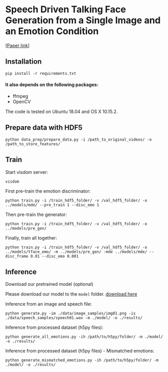 # Speech Driven Talking Face Generation from a Single Image and an Emotion Condition

[[Paper link](https://arxiv.org/pdf/2008.03592.pdf)]

## Installation

```
pip install -r requirements.txt
```

#### It also depends on the following packages:
* ffmpeg
* OpenCV

The code is tested on Ubuntu 18.04 and OS X 10.15.2.

## Prepare data with HDF5
```
python data_prep/prepare_data.py -i /path_to_original_videos/ -o /path_to_store_features/
```

## Train

Start visdom server:

```
visdom
```

First pre-train the emotion discriminator:

```
python train.py -i /train_hdf5_folder/ -v /val_hdf5_folder/ -o ../models/mde/ --pre_train 1 --disc_emo 1
```

Then pre-train the generator:

```
python train.py -i /train_hdf5_folder/ -v /val_hdf5_folder/ -o ../models/pre_gen/
```

Finally, train all together:

```
python train.py -i /train_hdf5_folder/ -v /val_hdf5_folder/ -o ../models/tface_emo/ -m ../models/pre_gen/ -mde ../models/mde/ --disc_frame 0.01 --disc_emo 0.001 
```

## Inference
Download our pretrained model (optional)

Please download our model to the `model` folder.
[download here](https://drive.google.com/file/d/1evtS1N828JsAAzIS05NoJ2k-lKQFZtsX/view?usp=sharing)

Inference from an image and speech file:

```
python generate.py -im ./data/image_samples/img01.png -is ./data/speech_samples/speech01.wav -m ./model/ -o ./results/
```

Inference from processed dataset (h5py files):

```
python generate_all_emotions.py -ih /path/to/h5py/folder/ -m ./model/ -o ./results/
```

Inference from processed dataset (h5py files) - Mismatched emotions:

```
python generate_mismatched_emotions.py -ih /path/to/h5py/folder/ -m ./model/ -o ./results/
```
